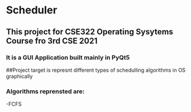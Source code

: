 # Scheduler
## This project for CSE322 Operating Sysytems Course fro 3rd CSE 2021
### It is a GUI Application built mainly in PyQt5
##Project target is represnt different types of schedulling algorithms in OS graphically
### Algorithms reprensted are:
-FCFS
